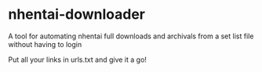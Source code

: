 # nhentai-downloader

A  tool for automating nhentai full downloads and archivals from a set list file without having to login

Put all your links in urls.txt and give it a go!
